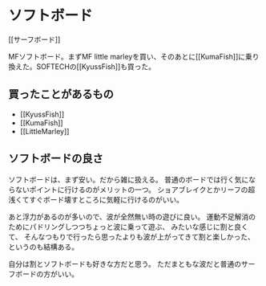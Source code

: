 # ソフトボード

[[サーフボード]]

MFソフトボード。まずMF little marleyを買い、そのあとに[[KumaFish]]に乗り換えた。SOFTECHの[[KyussFish]]も買った。

## 買ったことがあるもの

- [[KyussFish]]
- [[KumaFish]]
- [[LittleMarley]]

## ソフトボードの良さ

ソフトボードは、まず安い。だから雑に扱える。
普通のボードでは行く気にならないポイントに行けるのがメリットの一つ。
ショアブレイクとかリーフの超浅くてすぐボード壊すところに気軽に行けるのがいい。

あと浮力があるのが多いので、波が全然無い時の遊びに良い。
運動不足解消のためにパドリングしつつちょっと波に乗って遊ぶ、
みたいな感じに割と良くて、
そんなつもりで行ったら思ったよりも波が上がってきて割と楽しかった、というのも結構ある。

自分は割とソフトボードも好きな方だと思う。
ただまともな波だと普通のサーフボードの方がいい。